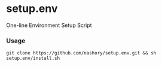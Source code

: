 # setup.env
One-line Environment Setup Script

### Usage

```
git clone https://github.com/nashory/setup.env.git && sh setup.env/install.sh
```
